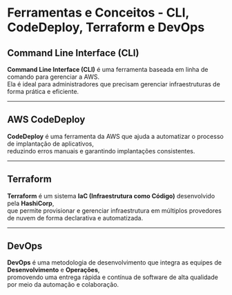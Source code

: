 # Ferramentas e Conceitos - CLI, CodeDeploy, Terraform e DevOps

## Command Line Interface (CLI)
**Command Line Interface (CLI)** é uma ferramenta baseada em linha de comando para gerenciar a AWS.  
Ela é ideal para administradores que precisam gerenciar infraestruturas de forma prática e eficiente.

---

## AWS CodeDeploy
**CodeDeploy** é uma ferramenta da AWS que ajuda a automatizar o processo de implantação de aplicativos,  
reduzindo erros manuais e garantindo implantações consistentes.

---

## Terraform
**Terraform** é um sistema **IaC (Infraestrutura como Código)** desenvolvido pela **HashiCorp**,  
que permite provisionar e gerenciar infraestrutura em múltiplos provedores de nuvem de forma declarativa e automatizada.

---

## DevOps
**DevOps** é uma metodologia de desenvolvimento que integra as equipes de **Desenvolvimento** e **Operações**,  
promovendo uma entrega rápida e contínua de software de alta qualidade por meio da automação e colaboração.
